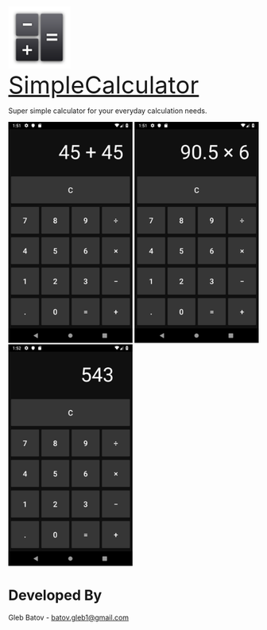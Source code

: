<p align="left">
  <img src="https://github.com/glebbatov/SimpleCalculator/blob/master/iconNew.png?" width="125">
  <font size="1000px"><a href="https://play.google.com/store/apps/details?id=com.glebbatovsimplecalculator.SimpleCalculator">SimpleCalculator</a></font>
</p>
Super simple calculator for your everyday calculation needs.
<p>
<p align="left">
  <img src="https://github.com/glebbatov/SimpleCalculator/blob/master/1.png" width="250">
  <img src="https://github.com/glebbatov/SimpleCalculator/blob/master/2.png" width="250">
  <img src="https://github.com/glebbatov/SimpleCalculator/blob/master/3.png" width="250">
</p>

# Developed By
Gleb Batov - batov.gleb1@gmail.com
